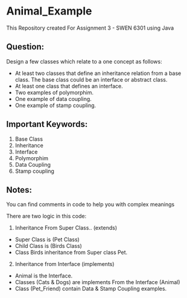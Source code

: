 # Animal_Example
This Repository created For Assignment 3 - SWEN 6301 using Java

## Question:
Design a few classes which relate to a one concept as follows:
* At least two classes that define an inheritance relation from a base class. The base class could be an interface or abstract class.
* At least one class that defines an interface.
* Two examples of polymorphim.
* One example of data coupling.
* One example of stamp coupling.

## Important Keywords:
1. Base Class
2. Inheritance
3. Interface
4. Polymorphim
5. Data Coupling
6. Stamp coupling

## Notes:
You can find comments in code to help you with complex meanings

There are two logic in this code:
1. Inheritance From Super Class.. (extends)
  - Super Class is (Pet Class)
  - Child Class is (Birds Class)
  - Class Birds inheritance from Super class Pet.

2. Inheritance from Interface (implements)
  - Animal is the Interface.
  - Classes (Cats & Dogs) are implements From the Interface (Animal)
  - Class (Pet_Friend) contain Data & Stamp Coupling examples.

